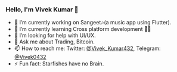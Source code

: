 ### Hello, I'm Vivek Kumar 👋

- 🔭 I’m currently working on Sangeet🎶(a music app using Flutter).
- 🌱 I’m currently learning Cross platform development 🧑‍💻
- 🤔 I’m looking for help with UI/UX.
- 💬 Ask me about Trading, Bitcoin.
- 📫 How to reach me: Twitter: [@Vivek_Kumar432](https://twitter.com/Vivek_Kumar432), Telegram: [@Vivek0432](https://t.me/Vivek0432)
- ⚡ Fun fact: Starfishes have no Brain.

